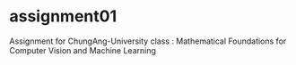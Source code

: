 # assignment01
Assignment for ChungAng-University class : Mathematical Foundations for Computer Vision and Machine Learning

